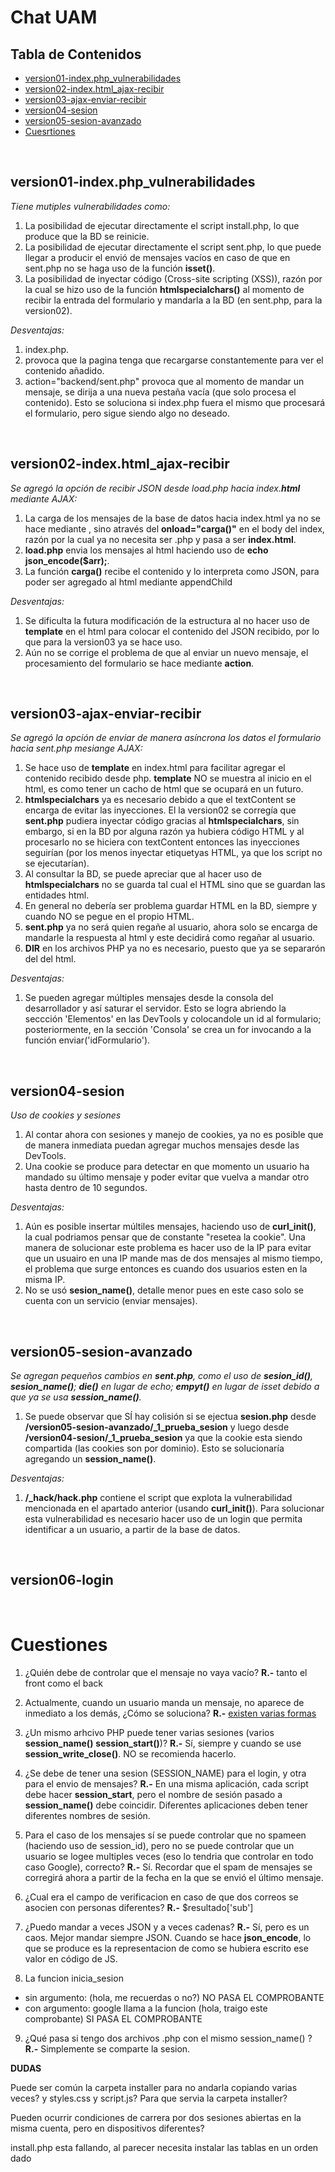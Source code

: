# Chat UAM

## Tabla de Contenidos

- [version01-index.php_vulnerabilidades](#version01-index.php_vulnerabilidades)
- [version02-index.html_ajax-recibir](#version02-index.html_ajax-recibir)
- [version03-ajax-enviar-recibir](#version03-ajax-enviar-recibir)
- [version04-sesion](#version04-sesion)
- [version05-sesion-avanzado](#version05-sesion-avanzado)
- [Cuesrtiones](#Cuestiones)

<br>

  ## version01-index.php_vulnerabilidades
*Tiene mutiples vulnerabilidades como:*
1) La posibilidad de ejecutar directamente el script install.php, lo que produce que la BD se reinicie.
2) La posibilidad de ejecutar directamente el script sent.php, lo que puede llegar a producir el envió de mensajes vacíos en caso de que en sent.php no se haga uso de la función **isset()**.
3) La posibilidad de inyectar código (Cross-site scripting (XSS)), razón por la cual se hizo uso de la función **htmlspecialchars()** al momento de recibir la entrada del formulario y mandarla a la BD (en sent.php, para la version02).

*Desventajas:*
1) index.php.
2) <?php include 'backend/load.php' ?> provoca que la pagina tenga que recargarse constantemente para ver el contenido añadido.
3) action="backend/sent.php" provoca que al momento de mandar un mensaje, se dirija a una nueva pestaña vacía (que solo procesa el contenido). Esto se soluciona si index.php fuera el mismo que procesará el formulario, pero sigue siendo algo no deseado.


<br>


  ## version02-index.html_ajax-recibir
*Se agregó la opción de recibir JSON desde load.php hacia index.**html** mediante AJAX:*
1) La carga de los mensajes de la base de datos hacia index.html ya no se hace mediante **<?php include 'backend/load.php' ?>**, sino através del **onload="carga()"** en el body del index, razón por la cual ya no necesita ser .php y pasa a ser **index.html**.
2) **load.php** envia los mensajes al html haciendo uso de **echo json_encode($arr);**.
3) La función **carga()** recibe el contenido y lo interpreta como JSON, para poder ser agregado al html mediante appendChild

*Desventajas:*
1) Se dificulta la futura modificación de la estructura al no hacer uso de **template** en el html para colocar el contenido del JSON recibido, por lo que para la version03 ya se hace uso.
2) Aún no se corrige el problema de que al enviar un nuevo mensaje, el procesamiento del formulario se hace mediante **action**.


<br>


  ## version03-ajax-enviar-recibir
*Se agregó la opción de enviar de manera asíncrona los datos el formulario hacia sent.php mesiange AJAX:*
1) Se hace uso de **template** en index.html para facilitar agregar el contenido recibido desde php. **template** NO se muestra al inicio en el html, es como tener un cacho de html que se ocupará en un futuro.
2) **htmlspecialchars** ya es necesario debido a que el textContent se encarga de evitar las inyecciones. El la version02 se corregía que **sent.php** pudiera inyectar código gracias al **htmlspecialchars**, sin embargo, si en la BD por alguna razón ya hubiera código HTML y al procesarlo no se hiciera con textContent entonces las inyecciones seguirían (por los menos inyectar etiquetyas HTML, ya que los script no se ejecutarían).
3) Al consultar la BD, se puede apreciar que al hacer uso de **htmlspecialchars** no se guarda tal cual el HTML sino que se guardan las entidades html.
4) En general no debería ser problema guardar HTML en la BD, siempre y cuando NO se pegue en el propio  HTML.
5) **sent.php** ya no será quien regañe al usuario, ahora solo se encarga de mandarle la respuesta al html y este decidirá como regañar al usuario.
6) **__DIR__** en los archivos PHP ya no es necesario, puesto que ya se separarón del del html.

*Desventajas:*
1) Se pueden agregar múltiples mensajes desde la consola del desarrollador y así saturar el servidor. Esto se logra abriendo la seccción 'Elementos' en las DevTools  y colocandole un id al formulario; posteriormente, en la sección 'Consola' se crea un for invocando a la función enviar('idFormulario').


<br>


  ## version04-sesion
*Uso de cookies y sesiones*
1) Al contar ahora con sesiones y manejo de cookies, ya no es posible que de manera inmediata puedan agregar muchos mensajes desde las DevTools.
2) Una cookie se produce para detectar en que momento un usuario ha mandado su último mensaje y poder evitar que vuelva a mandar otro hasta dentro de 10 segundos.

*Desventajas:*
1) Aún es posible insertar múltiles mensajes, haciendo uso de **curl_init()**, la cual podriamos pensar que de constante "resetea la cookie". Una manera de solucionar este problema es hacer uso de la IP para evitar que un usuairo en una IP mande mas de dos mensajes al mismo tiempo, el problema que surge entonces es cuando dos usuarios esten en la misma IP. 
2) No se usó **sesion_name()**, detalle menor pues en este caso solo se cuenta con un servicio (enviar mensajes).


<br>


  ## version05-sesion-avanzado
*Se agregan pequeños cambios en **sent.php**, como el uso de **sesion_id()**, **sesion_name()**; **die()** en lugar de echo; **empyt()** en lugar de isset debido a que ya se usa **session_name()**.*
1) Se puede observar que SÍ hay colisión si se ejectua **sesion.php** desde **/version05-sesion-avanzado/_1_prueba_sesion** y luego desde **/version04-sesion/_1_prueba_sesion** ya que la cookie esta siendo compartida (las cookies son por dominio). Esto se solucionaría agregando un **session_name()**.

*Desventajas:*
1) **/_hack/hack.php** contiene el script que explota la vulnerabilidad mencionada en el apartado anterior (usando **curl_init()**). Para solucionar esta vulnerabilidad es necesario hacer uso de un login que permita identificar a un usuario, a partir de la base de datos.


<br>


  ## version06-login


<br>


 # Cuestiones
1) ¿Quién debe de controlar que el mensaje no vaya vacío?
**R.-** tanto el front como el back

2) Actualmente, cuando un usuario manda un mensaje, no aparece de inmediato a los demás, ¿Cómo se soluciona?
**R.-** [existen varias formas](https://rxdb.info/articles/websockets-sse-polling-webrtc-webtransport.html)

3) ¿Un mismo arhcivo PHP puede tener varias sesiones (varios **session_name()**  **session_start()**)?
**R.-** Sí, siempre y cuando se use **session_write_close()**. NO se recomienda hacerlo.

4) ¿Se debe de tener una sesion (SESSION_NAME) para el login, y otra para el envio de mensajes?
**R.-** En una misma aplicación, cada script debe hacer **session_start**, pero el nombre de sesión pasado a **session_name()** debe coincidir. Diferentes aplicaciones deben tener diferentes nombres de sesión.

5) Para el caso de los mensajes sí se puede controlar que no spameen (haciendo uso de session_id), pero no se puede controlar que un usuario se logee multiples veces (eso lo tendria que controlar en todo caso Google), correcto?
**R.-** Sí. Recordar que el spam de mensajes se corregirá ahora a partir de la fecha en la que se envió el último mensaje.

6) ¿Cual era el campo de verificacion en caso de que dos correos se asocien con personas diferentes?
**R.-** $resultado['sub']

7) ¿Puedo mandar a veces JSON y a veces cadenas?
**R.-** Sí, pero es un caos. Mejor mandar siempre JSON. Cuando se hace **json_encode**, lo que se produce es la representacion de como se hubiera escrito ese valor en código de JS.

8) La funcion inicia_sesion 
  - sin argumento: (hola, me recuerdas o no?) NO PASA EL COMPROBANTE
  - con argumento: google llama a la funcion (hola, traigo este comprobante) SI PASA EL COMPROBANTE

9) ¿Qué pasa si tengo dos archivos .php con el mismo session_name() ? 
**R.-** Simplemente se comparte la sesion.



**DUDAS**

Puede ser común la carpeta installer para no andarla copiando varias veces? y styles.css y script.js?
Para que servia la carpeta installer?

Pueden ocurrir condiciones de carrera por dos sesiones abiertas en la misma cuenta, pero en dispositivos diferentes?

install.php esta fallando, al parecer necesita instalar las tablas en un orden dado